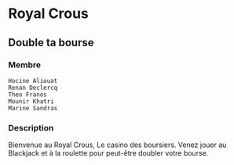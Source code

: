 # Royal Crous
## Double ta bourse

### Membre

    Hocine Aliouat
    Renan Declercq
    Theo Franos
    Mounir Khatri
    Marine Sandras

### Description

Bienvenue au Royal Crous, Le casino des boursiers.
Venez jouer au Blackjack et à la roulette pour peut-être doubler votre bourse. 
